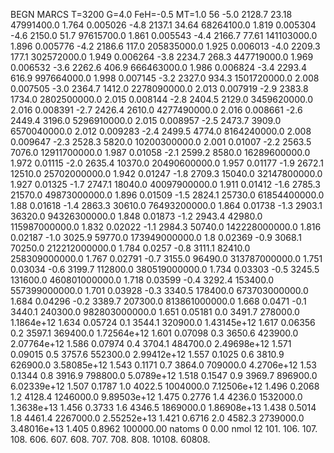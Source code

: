 BEGN
MARCS T=3200 G=4.0 FeH=-0.5 MT=1.0
                  56
-5.0 2128.7 23.18 47991400.0 1.764 0.005026 
-4.8 2137.1 34.64 68264100.0 1.819 0.005304 
-4.6 2150.0 51.7 97615700.0 1.861 0.005543 
-4.4 2166.7 77.61 141103000.0 1.896 0.005776 
-4.2 2186.6 117.0 205835000.0 1.925 0.006013 
-4.0 2209.3 177.1 302572000.0 1.949 0.006264 
-3.8 2234.7 268.3 447719000.0 1.969 0.006532 
-3.6 2262.6 406.9 666463000.0 1.986 0.006824 
-3.4 2293.4 616.9 997664000.0 1.998 0.007145 
-3.2 2327.0 934.3 1501720000.0 2.008 0.007505 
-3.0 2364.7 1412.0 2278090000.0 2.013 0.007919 
-2.9 2383.8 1734.0 2802500000.0 2.015 0.008144 
-2.8 2404.5 2129.0 3459620000.0 2.016 0.008391 
-2.7 2426.4 2610.0 4277490000.0 2.016 0.008661 
-2.6 2449.4 3196.0 5296910000.0 2.015 0.008957 
-2.5 2473.7 3909.0 6570040000.0 2.012 0.009283 
-2.4 2499.5 4774.0 8164240000.0 2.008 0.009647 
-2.3 2528.3 5820.0 10200300000.0 2.001 0.01007 
-2.2 2563.5 7076.0 12911700000.0 1.987 0.01058 
-2.1 2599.2 8580.0 16289600000.0 1.972 0.01115 
-2.0 2635.4 10370.0 20490600000.0 1.957 0.01177 
-1.9 2672.1 12510.0 25702000000.0 1.942 0.01247 
-1.8 2709.3 15040.0 32147800000.0 1.927 0.01325 
-1.7 2747.1 18040.0 40097900000.0 1.911 0.01412 
-1.6 2785.3 21570.0 49873000000.0 1.896 0.01509 
-1.5 2824.1 25730.0 61854400000.0 1.88 0.01618 
-1.4 2863.3 30610.0 76493200000.0 1.864 0.01738 
-1.3 2903.1 36320.0 94326300000.0 1.848 0.01873 
-1.2 2943.4 42980.0 115987000000.0 1.832 0.02022 
-1.1 2984.3 50740.0 142228000000.0 1.816 0.02187 
-1.0 3025.9 59770.0 173949000000.0 1.8 0.02369 
-0.9 3068.1 70250.0 212212000000.0 1.784 0.0257 
-0.8 3111.1 82410.0 258309000000.0 1.767 0.02791 
-0.7 3155.0 96490.0 313787000000.0 1.751 0.03034 
-0.6 3199.7 112800.0 380519000000.0 1.734 0.03303 
-0.5 3245.5 131600.0 460801000000.0 1.718 0.03599 
-0.4 3292.4 153400.0 557399000000.0 1.701 0.03928 
-0.3 3340.5 178400.0 673703000000.0 1.684 0.04296 
-0.2 3389.7 207300.0 813861000000.0 1.668 0.0471 
-0.1 3440.1 240300.0 982803000000.0 1.651 0.05181 
0.0 3491.7 278000.0 1.1864e+12 1.634 0.05724 
0.1 3544.1 320900.0 1.43145e+12 1.617 0.06356 
0.2 3597.1 369400.0 1.72564e+12 1.601 0.07098 
0.3 3650.6 423900.0 2.07764e+12 1.586 0.07974 
0.4 3704.1 484700.0 2.49698e+12 1.571 0.09015 
0.5 3757.6 552300.0 2.99412e+12 1.557 0.1025 
0.6 3810.9 626900.0 3.58085e+12 1.543 0.1171 
0.7 3864.0 709000.0 4.2706e+12 1.53 0.1344 
0.8 3916.9 798800.0 5.0789e+12 1.518 0.1547 
0.9 3969.7 896900.0 6.02339e+12 1.507 0.1787 
1.0 4022.5 1004000.0 7.12506e+12 1.496 0.2068 
1.2 4128.4 1246000.0 9.89503e+12 1.475 0.2776 
1.4 4236.0 1532000.0 1.3638e+13 1.456 0.3733 
1.6 4346.5 1869000.0 1.86908e+13 1.438 0.5014 
1.8 4461.4 2267000.0 2.55252e+13 1.421 0.6716 
2.0 4582.3 2739000.0 3.48016e+13 1.405 0.8962 
100000.00
natoms              0      0.00
nmol          12
          101.         106.       107.      108.         606.        607.        608.
          707.         708.       808.    10108.       60808.

